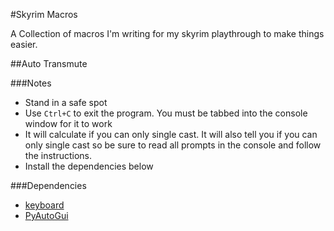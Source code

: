 #Skyrim Macros

A Collection of macros I'm writing for my skyrim playthrough to make things easier.

##Auto Transmute

###Notes
- Stand in a safe spot
- Use `Ctrl+C` to exit the program. You must be tabbed into the console window for it to work
- It will calculate if you can only single cast. It will also tell you if you can only single cast so be sure to read all prompts in the console and follow the instructions.
- Install the dependencies below

###Dependencies
- [keyboard](https://pypi.org/project/keyboard/)
- [PyAutoGui](https://pypi.org/project/PyAutoGUI/)